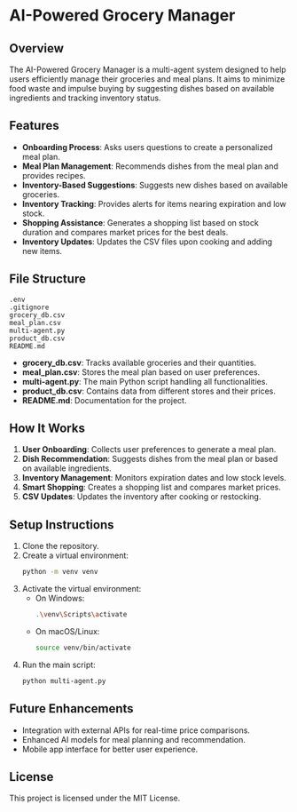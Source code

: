 # AI-Powered Grocery Manager

## Overview
The AI-Powered Grocery Manager is a multi-agent system designed to help users efficiently manage their groceries and meal plans. It aims to minimize food waste and impulse buying by suggesting dishes based on available ingredients and tracking inventory status.

## Features
- **Onboarding Process**: Asks users questions to create a personalized meal plan.
- **Meal Plan Management**: Recommends dishes from the meal plan and provides recipes.
- **Inventory-Based Suggestions**: Suggests new dishes based on available groceries.
- **Inventory Tracking**: Provides alerts for items nearing expiration and low stock.
- **Shopping Assistance**: Generates a shopping list based on stock duration and compares market prices for the best deals.
- **Inventory Updates**: Updates the CSV files upon cooking and adding new items.

## File Structure
```
.env
.gitignore
grocery_db.csv
meal_plan.csv
multi-agent.py
product_db.csv
README.md
```

- **grocery_db.csv**: Tracks available groceries and their quantities.
- **meal_plan.csv**: Stores the meal plan based on user preferences.
- **multi-agent.py**: The main Python script handling all functionalities.
- **product_db.csv**: Contains data from different stores and their prices.
- **README.md**: Documentation for the project.

## How It Works
1. **User Onboarding**: Collects user preferences to generate a meal plan.
2. **Dish Recommendation**: Suggests dishes from the meal plan or based on available ingredients.
3. **Inventory Management**: Monitors expiration dates and low stock levels.
4. **Smart Shopping**: Creates a shopping list and compares market prices.
5. **CSV Updates**: Updates the inventory after cooking or restocking.

## Setup Instructions
1. Clone the repository.
2. Create a virtual environment:
   ```bash
   python -m venv venv
   ```
3. Activate the virtual environment:
   - On Windows:
     ```bash
     .\venv\Scripts\activate
     ```
   - On macOS/Linux:
     ```bash
     source venv/bin/activate
     ```
4. Run the main script:
   ```bash
   python multi-agent.py
   ```

## Future Enhancements
- Integration with external APIs for real-time price comparisons.
- Enhanced AI models for meal planning and recommendation.
- Mobile app interface for better user experience.

## License
This project is licensed under the MIT License.

